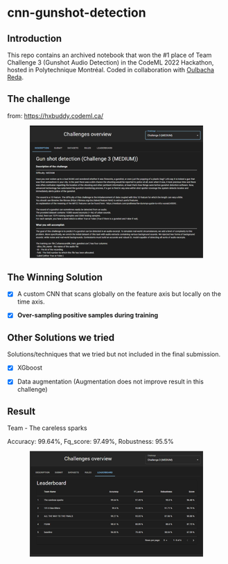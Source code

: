 # cnn-gunshot-detection

## Introduction

This repo contains an archived notebook that won the #1 place of Team Challenge 3 (Gunshot Audio Detection) in the CodeML 2022 Hackathon, hosted in Polytechnique Montréal. Coded in collaboration with [Oulbacha Reda](https://github.com/Roulbac).

## The challenge

from: https://hxbuddy.codeml.ca/

<p align="center">
<img src='asset\description.png' width='400'>
<p>

## The Winning Solution

- [x] A custom CNN that scans globally on the feature axis but locally on the time axis.

- [x] **Over-sampling positive samples during training**

## Other Solutions we tried
Solutions/techniques that we tried but not included in the final submission.

- [x] XGboost

- [x] Data augmentation (Augmentation does not improve result in this challenge)

## Result

Team - The careless sparks

Accuracy: 99.64%, Fq_score: 97.49%, Robustness: 95.5%

<p align="center">
<img src='asset\leaderboard.png' width='400'>
<p>